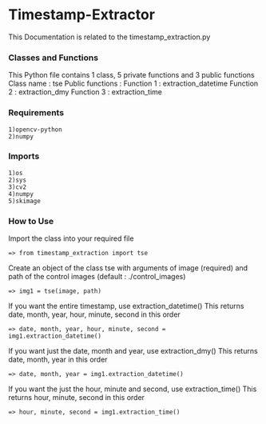 # Timestamp-Extractor
This Documentation is related to the timestamp_extraction.py

### Classes and Functions
This Python file contains 1 class, 5 private functions and 3 public functions
Class name : tse
Public functions : 
    Function 1 : extraction_datetime
    Function 2 : extraction_dmy
    Function 3 : extraction_time

### Requirements 
    1)opencv-python
    2)numpy

### Imports 
    1)os
    2)sys
    3)cv2
    4)numpy
    5)skimage

### How to Use
Import the class into your required file
```
=> from timestamp_extraction import tse
```

Create an object of the class tse with arguments of image (required) and path of the control images (default : ./control_images)
```    
=> img1 = tse(image, path)
```

If you want the entire timestamp, use extraction_datetime()
This returns date, month, year, hour, minute, second in this order
```    
=> date, month, year, hour, minute, second = img1.extraction_datetime()
```

If you want just the date, month and year, use extraction_dmy()
This returns date, month, year in this order
```    
=> date, month, year = img1.extraction_datetime()
```

If you want the just the hour, minute and second, use extraction_time()
This returns hour, minute, second in this order
```    
=> hour, minute, second = img1.extraction_time()
```